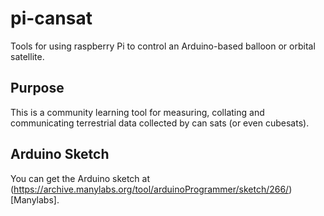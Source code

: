 # pi-cansat
Tools for using raspberry Pi to control an Arduino-based balloon or orbital satellite.
## Purpose
This is a community learning tool for measuring, collating and communicating terrestrial data collected by can sats (or even cubesats).
## Arduino Sketch
You can get the Arduino sketch at (https://archive.manylabs.org/tool/arduinoProgrammer/sketch/266/)[Manylabs].

